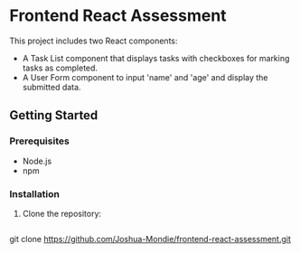 # Frontend React Assessment

This project includes two React components:
- A Task List component that displays tasks with checkboxes for marking tasks as completed.
- A User Form component to input 'name' and 'age' and display the submitted data.

## Getting Started

### Prerequisites
- Node.js
- npm

### Installation
1. Clone the repository:
   ```bash
  git clone https://github.com/Joshua-Mondie/frontend-react-assessment.git
